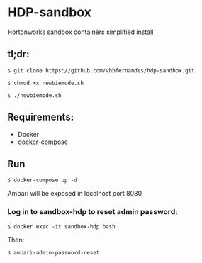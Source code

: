 # HDP-sandbox
Hortonworks sandbox containers simplified install

## tl;dr:
   ```$ git clone https://github.com/vhbfernandes/hdp-sandbox.git```

   ```$ chmod +x newbiemode.sh```
   
   ```$ ./newbiemode.sh```

## Requirements:
  - Docker
  - docker-compose

## Run
   ```$ docker-compose up -d```

Ambari will be exposed in localhost port 8080

### Log in to sandbox-hdp to reset admin password:

```$ docker exec -it sandbox-hdp bash```

Then:

```$ ambari-admin-password-reset```
